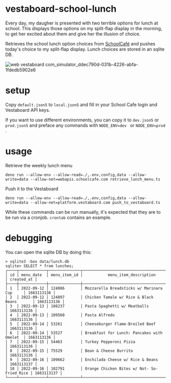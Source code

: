 # vestaboard-school-lunch

Every day, my daugher is presented with two terrible options for lunch at school. This displays those options on my split-flap display in the morning, to get her excited about them and give her the illusion of choice.

Retrieves the school lunch option choices from [SchoolCafé](https://www.schoolcafe.com/) and pushes today's choice to my split-flap display. Lunch choices are stored in an sqlite DB.

![web vestaboard com_simulator_ddec790d-031b-4226-abfa-1fdedb5902e6](https://user-images.githubusercontent.com/57770/190040398-2ea78476-001a-4173-bc71-9763c7fc3886.png)

# setup

Copy `default.json5` to `local.json5` and fill in your School Cafe login and Vestaboard API keys.

If you want to use different environments, you can copy it to `dev.json5` or `prod.json5` and preface any commands with `NODE_ENV=dev ` or `NODE_ENV=prod `.

# usage

Retrieve the weekly lunch menu
```
deno run --allow-env --allow-read=./,.env,config,data --allow-write=data --allow-net=webapis.schoolcafe.com retrieve_lunch_menu.ts
```

Push it to the Vestaboard
```
deno run --allow-env --allow-read=./,.env,config,data --allow-write=data --allow-net=platform.vestaboard.com push_to_vestaboard.ts
```

While these commands can be run manually, it's expected that they are to be run via a cronjob. `crontab` contains an example.

# debugging

You can open the sqlite DB by doing this:

```
> sqlite3 -box data/lunch.db
sqlite> SELECT * from lunches;
┌────┬────────────┬──────────────┬────────────────────────────────────────────┬────────────┐
│ id │ menu_date  │ menu_item_id │           menu_item_description            │ created_at │
├────┼────────────┼──────────────┼────────────────────────────────────────────┼────────────┤
│ 1  │ 2022-09-12 │ 124086       │ Mozzarella Breadsticks w/ Marinara Cup     │ 1663113136 │
│ 2  │ 2022-09-12 │ 124897       │ Chicken Tamale w/ Rice & Black Beans       │ 1663113136 │
│ 3  │ 2022-09-13 │ 108237       │ Pasta Spaghetti w/ Meatballs               │ 1663113136 │
│ 4  │ 2022-09-13 │ 109560       │ Pasta Alfredo                              │ 1663113136 │
│ 5  │ 2022-09-14 │ 53261        │ Cheeseburger Flame-Broiled Beef            │ 1663113136 │
│ 6  │ 2022-09-14 │ 53527        │ Breakfast for Lunch: Pancakes with Omelet  │ 1663113136 │
│ 7  │ 2022-09-15 │ 54463        │ Turkey Pepperoni Pizza                     │ 1663113136 │
│ 8  │ 2022-09-15 │ 75529        │ Bean & Cheese Burrito                      │ 1663113136 │
│ 9  │ 2022-09-16 │ 109662       │ Enchilada Cheese w/ Rice & Beans           │ 1663113137 │
│ 10 │ 2022-09-16 │ 102791       │ Orange Chicken Bites w/ Not- So-Fried Rice │ 1663113137 │
└────┴────────────┴──────────────┴────────────────────────────────────────────┴────────────┘
```